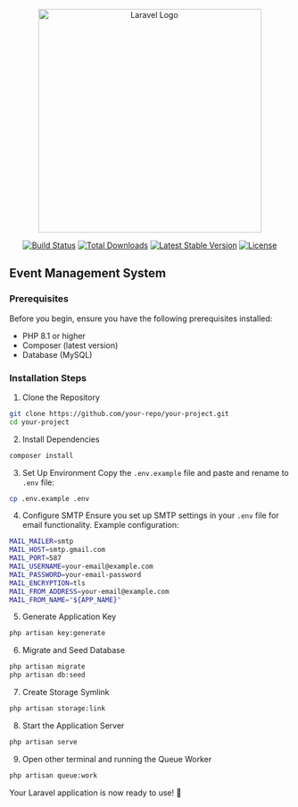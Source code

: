 <p align="center"><a href="https://laravel.com" target="_blank"><img src="https://raw.githubusercontent.com/laravel/art/master/logo-lockup/5%20SVG/2%20CMYK/1%20Full%20Color/laravel-logolockup-cmyk-red.svg" width="400" alt="Laravel Logo"></a></p>

<p align="center">
<a href="https://github.com/laravel/framework/actions"><img src="https://github.com/laravel/framework/workflows/tests/badge.svg" alt="Build Status"></a>
<a href="https://packagist.org/packages/laravel/framework"><img src="https://img.shields.io/packagist/dt/laravel/framework" alt="Total Downloads"></a>
<a href="https://packagist.org/packages/laravel/framework"><img src="https://img.shields.io/packagist/v/laravel/framework" alt="Latest Stable Version"></a>
<a href="https://packagist.org/packages/laravel/framework"><img src="https://img.shields.io/packagist/l/laravel/framework" alt="License"></a>
</p>

## Event Management System

### Prerequisites

Before you begin, ensure you have the following prerequisites installed:

-   PHP 8.1 or higher
-   Composer (latest version)
-   Database (MySQL)

### Installation Steps

1. Clone the Repository

```bash
git clone https://github.com/your-repo/your-project.git
cd your-project
```

2. Install Dependencies

```bash
composer install
```

3. Set Up Environment
   Copy the `.env.example` file and paste and rename to `.env` file:

```bash
cp .env.example .env
```

4. Configure SMTP
   Ensure you set up SMTP settings in your `.env` file for email functionality. Example configuration:

```bash
MAIL_MAILER=smtp
MAIL_HOST=smtp.gmail.com
MAIL_PORT=587
MAIL_USERNAME=your-email@example.com
MAIL_PASSWORD=your-email-password
MAIL_ENCRYPTION=tls
MAIL_FROM_ADDRESS=your-email@example.com
MAIL_FROM_NAME="${APP_NAME}"
```

5. Generate Application Key

```bash
php artisan key:generate
```

6. Migrate and Seed Database

```bash
php artisan migrate
php artisan db:seed
```

7. Create Storage Symlink

```bash
php artisan storage:link
```

8. Start the Application Server

```bash
php artisan serve
```

9. Open other terminal and running the Queue Worker

```bash
php artisan queue:work
```

Your Laravel application is now ready to use! 🚀
